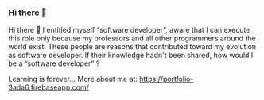 ### Hi there 👋

Hi there 👋
I entitled myself “software developer”, aware that I can execute this role only because my professors and all other programmers around the world exist. These people are reasons that contributed toward my evolution as software developer. If their knowledge hadn't been shared, how would I be a “software developer” ?

Learning is forever... More about me at: https://portfolio-3ada6.firebaseapp.com/

<!--
**metiago/metiago** is a ✨ _special_ ✨ repository because its `README.md` (this file) appears on your GitHub profile.

Here are some ideas to get you started:

- 🔭 I’m currently working on ...
- 🌱 I’m currently learning ...
- 👯 I’m looking to collaborate on ...
- 🤔 I’m looking for help with ...
- 💬 Ask me about ...
- 📫 How to reach me: ...
- 😄 Pronouns: ...
- ⚡ Fun fact: ...
-->
